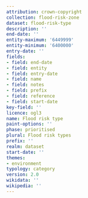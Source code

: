 ```yaml
---
attribution: crown-copyright
collection: flood-risk-zone
dataset: flood-risk-type
description: ''
end-date: ''
entity-maximum: '6449999'
entity-minimum: '6400000'
entry-date: ''
fields:
- field: end-date
- field: entity
- field: entry-date
- field: name
- field: notes
- field: prefix
- field: reference
- field: start-date
key-field: ''
licence: ogl3
name: Flood risk type
paint-options: ''
phase: prioritised
plural: Flood risk types
prefix: ''
realm: dataset
start-date: ''
themes:
- environment
typology: category
version: 2.0
wikidata: ''
wikipedia: ''
---
```

